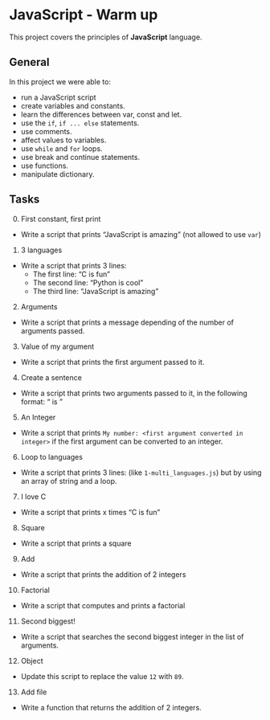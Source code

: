 # JavaScript - Warm up
This project covers the principles of __JavaScript__ language.

## General
In this project we were able to:
* run a JavaScript script
* create variables and constants.
* learn the differences between var, const and let.
* use the `if`, `if ... else` statements.
* use comments.
* affect values to variables.
* use `while` and `for` loops.
* use break and continue statements.
* use functions.
* manipulate dictionary.

## Tasks
0. First constant, first print
* Write a script that prints “JavaScript is amazing” (not allowed to use `var`)

1. 3 languages
* Write a script that prints 3 lines:
	* The first line: “C is fun”
	* The second line: “Python is cool”
	* The third line: “JavaScript is amazing”

2. Arguments
* Write a script that prints a message depending of the number of arguments passed.

3. Value of my argument
* Write a script that prints the first argument passed to it.

4. Create a sentence
* Write a script that prints two arguments passed to it, in the following format: “ is ”

5. An Integer
* Write a script that prints `My number: <first argument converted in integer>` if the first argument can be converted to an integer.

6. Loop to languages
* Write a script that prints 3 lines: (like `1-multi_languages.js`) but by using an array of string and a loop.

7. I love C
* Write a script that prints x times “C is fun”

8. Square
* Write a script that prints a square

9. Add
* Write a script that prints the addition of 2 integers

10. Factorial
* Write a script that computes and prints a factorial

11. Second biggest!
* Write a script that searches the second biggest integer in the list of arguments.

12. Object
* Update this script to replace the value `12` with `89`.

13. Add file
* Write a function that returns the addition of 2 integers.
